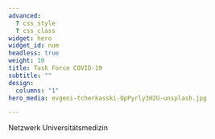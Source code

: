 ```yaml
---
advanced:
  ? css_style
  ? css_class
widget: hero
widget_id: num
headless: true
weight: 10
title: Task Force COVID-19
subtitle: ""
design:
  columns: "1"
hero_media: evgeni-tcherkasski-0pPyrly3H2U-unsplash.jpg

---
```


Netzwerk Universitätsmedizin
